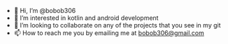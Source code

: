 - 👋 Hi, I’m @bobob306
- 👀 I’m interested in kotlin and android development
- 💞️ I’m looking to collaborate on any of the projects that you see in my git
- 📫 How to reach me you by emailing me at bobob306@gmail.com

<!---
bobob306/bobob306 is a ✨ special ✨ repository because its `README.md` (this file) appears on your GitHub profile.
You can click the Preview link to take a look at your changes.
--->
